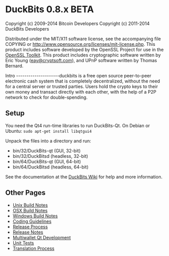 DuckBits 0.8.x BETA
====================

Copyright (c) 2009-2014 Bitcoin Developers
Copyright (c) 2011-2014 DuckBits Developers

Distributed under the MIT/X11 software license, see the accompanying
file COPYING or http://www.opensource.org/licenses/mit-license.php.
This product includes software developed by the OpenSSL Project for use in the [OpenSSL Toolkit](http://www.openssl.org/). This product includes
cryptographic software written by Eric Young ([eay@cryptsoft.com](mailto:eay@cryptsoft.com)), and UPnP software written by Thomas Bernard.


Intro
---------------------duckbits is a free open source peer-to-peer electronic cash system that is
completely decentralized, without the need for a central server or trusted
parties.  Users hold the crypto keys to their own money and transact directly
with each other, with the help of a P2P network to check for double-spending.


Setup
---------------------
You need the Qt4 run-time libraries to run DuckBits-Qt. On Debian or Ubuntu:
	`sudo apt-get install libqtgui4`

Unpack the files into a directory and run:

- bin/32/DuckBits-qt (GUI, 32-bit)
- bin/32/DuckBitsd (headless, 32-bit)
- bin/64/DuckBits-qt (GUI, 64-bit)
- bin/64/DuckBitsd (headless, 64-bit)

See the documentation at the [DuckBits Wiki](http://DuckBits.info)
for help and more information.


Other Pages
---------------------
- [Unix Build Notes](build-unix.md)
- [OSX Build Notes](build-osx.md)
- [Windows Build Notes](build-msw.md)
- [Coding Guidelines](coding.md)
- [Release Process](release-process.md)
- [Release Notes](release-notes.md)
- [Multiwallet Qt Development](multiwallet-qt.md)
- [Unit Tests](unit-tests.md)
- [Translation Process](translation_process.md)
